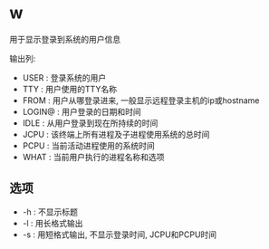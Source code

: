 # w
用于显示登录到系统的用户信息

输出列:
- USER : 登录系统的用户
- TTY : 用户使用的TTY名称
- FROM : 用户从哪登录进来, 一般显示远程登录主机的ip或hostname
- LOGIN@ : 用户登录的日期和时间
- IDLE : 从用户登录到现在所持续的时间
- JCPU : 该终端上所有进程及子进程使用系统的总时间
- PCPU : 当前活动进程使用的系统时间
- WHAT : 当前用户执行的进程名称和选项

## 选项
- -h : 不显示标题
- -l : 用长格式输出
- -s : 用短格式输出, 不显示登录时间, JCPU和PCPU时间